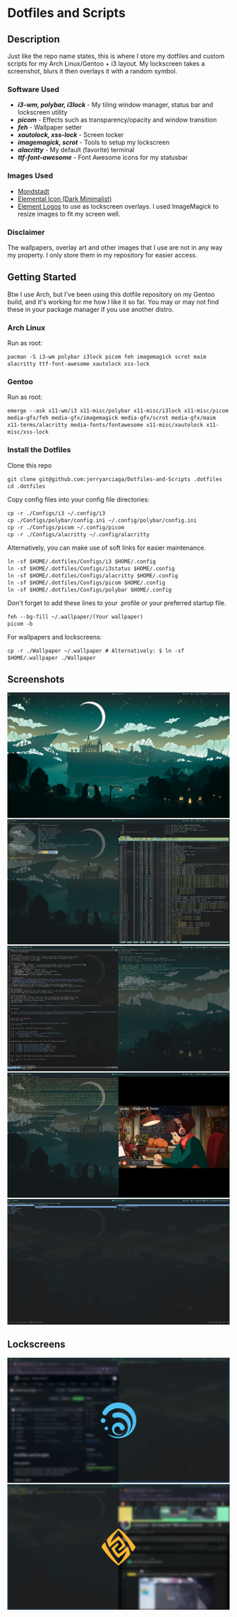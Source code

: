 # Dotfiles and Scripts

## Description
Just like the repo name states, this is where I store my dotfiles and custom scripts
for my Arch Linux/Gentoo + i3 layout. My lockscreen takes a screenshot, blurs it
then overlays it with a random symbol.

### Software Used
- ***i3-wm, polybar, i3lock*** - My tiling window manager, status bar and lockscreen utility
- ***picom*** - Effects such as transparency/opacity and window transition
- ***feh*** - Wallpaper setter
- ***xautolock, xss-lock*** - Screen locker
- ***imagemagick, scrot*** - Tools to setup my lockscreen
- ***alacritty*** - My default (favorite) terminal
- ***ttf-font-awesome*** - Font Awesome icons for my statusbar

### Images Used
- [Mondstadt](https://www.reddit.com/r/Genshin_Impact/comments/okqdv9/moon_over_monstadt/)
- [Elemental Icon (Dark Minimalist)](https://www.reddit.com/r/Genshin_Impact/comments/jbextw/i_made_2_wallpapers_of_the_genshin_elements/)
- [Element Logos](https://genshin-impact.fandom.com/wiki/Genshin_Impact_Wiki)
to use as lockscreen overlays. I used ImageMagick to resize images to fit my screen well.

### Disclaimer
The wallpapers, overlay art and other images that I use are not in any way my property.
I only store them in my repository for easier access.

## Getting Started
Btw I use Arch, but I've been using this dotfile repository on my Gentoo build, and
it's working for me how I like it so far. You may or may not find these in your
package manager if you use another distro.
### Arch Linux
Run as root:
```
pacman -S i3-wm polybar i3lock picom feh imagemagick scrot maim alacritty ttf-font-awesome xautolock xss-lock
```
### Gentoo
Run as root:
```
emerge --ask x11-wm/i3 x11-misc/polybar x11-misc/i3lock x11-misc/picom media-gfx/feh media-gfx/imagemagick media-gfx/scrot media-gfx/maim x11-terms/alacritty media-fonts/fontawesome x11-misc/xautolock x11-misc/xss-lock
```

### Install the Dotfiles
Clone this repo
```
git clone git@github.com:jerryarciaga/Dotfiles-and-Scripts .dotfiles
cd .dotfiles
```
Copy config files into your config file directories:
```
cp -r ./Configs/i3 ~/.config/i3
cp ./Configs/polybar/config.ini ~/.config/polybar/config.ini 
cp -r ./Configs/picom ~/.config/picom
cp -r ./Configs/alacritty ~/.config/alacritty
```

Alternatively, you can make use of soft links for easier maintenance.
```
ln -sf $HOME/.dotfiles/Configs/i3 $HOME/.config
ln -sf $HOME/.dotfiles/Configs/i3status $HOME/.config
ln -sf $HOME/.dotfiles/Configs/alacritty $HOME/.config
ln -sf $HOME/.dotfiles/Configs/picom $HOME/.config
ln -sf $HOME/.dotfiles/Configs/polybar $HOME/.config
```

Don't forget to add these lines to your .profile or your preferred startup file.
```
feh --bg-fill ~/.wallpaper/(Your wallpaper)
picom -b
```

For wallpapers and lockscreens:
```
cp -r ./Wallpaper ~/.wallpaper # Alternatively: $ ln -sf $HOME/.wallpaper ./Wallpaper 
```

## Screenshots
![Blank Screenshot (Idle)](https://github.com/jerryarciaga/Dotfiles-and-Scripts/blob/main/Screenshots/blank.png?raw=true)
![Neofetch and Htop](https://github.com/jerryarciaga/Dotfiles-and-Scripts/blob/main/Screenshots/stats.png?raw=true)
![Git Workflow](https://github.com/jerryarciaga/Dotfiles-and-Scripts/blob/main/Screenshots/git_commit.png?raw=true)
![Lofi from the terminal](https://github.com/jerryarciaga/Dotfiles-and-Scripts/blob/main/Screenshots/lofi.png?raw=true)
![File Management](https://github.com/jerryarciaga/Dotfiles-and-Scripts/blob/main/Screenshots/ranger.png?raw=true)

## Lockscreens
![Hydro Overlay](https://github.com/jerryarciaga/Dotfiles-and-Scripts/blob/main/Screenshots/lockscreen.png?raw=true)
![Geo Overlay](https://github.com/jerryarciaga/Dotfiles-and-Scripts/blob/main/Screenshots/lockscreen2.png?raw=true)
